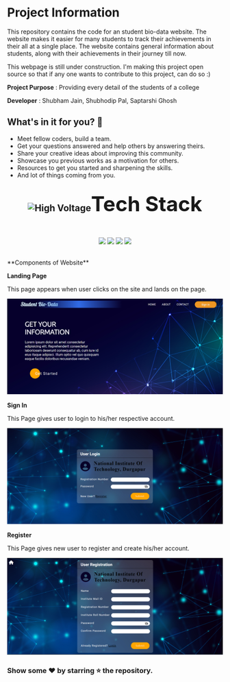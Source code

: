 
# Project Information

This repository contains the code for an student bio-data website. The website makes it easier for many students to track their achievements in their all at a single place. The website contains general information about students, along with their achievements in their journey till now.

This webpage is still under construction. I'm making this project open source so that if any one wants to contribute to this project, can do so :)

**Project Purpose** : Providing every detail of the students of a college

<!-- **Project Website** : [Visit Here](https://aniketsinha2002.github.io/DataScienceWebsite.github.io/) -->

**Developer** : Shubham Jain, Shubhodip Pal, Saptarshi Ghosh

## What's in it for you? 🤔

- Meet fellow coders, build a team.
- Get your questions answered and help others by answering theirs.
- Share your creative ideas about improving this community.
- Showcase you previous works as a motivation for others.
- Resources to get you started and sharpening the skills.
- And lot of things coming from you.

<div align="center">
<h2><img src="https://github.com/Shrejal123/DataScienceWebsite.github.io/assets/114261409/e325eb32-a9c4-448a-a6bc-74430172d515" alt="High Voltage" width="50" height="50" /><font size="8">Tech Stack</font></h2>
<!-- ![High Voltage](https://github.com/Shrejal123/DataScienceWebsite.github.io/assets/114261409/e325eb32-a9c4-448a-a6bc-74430172d515) -->

<br>
</div>
<div align="center">
<p>
<img src="https://img.shields.io/badge/HTML5-E34F26.svg?style=for-the-badge&logo=HTML5&logoColor=white">
<img src="https://img.shields.io/badge/CSS-1572B6.svg?style=for-the-badge&logo=CSS3&logoColor=black">
<img src="https://img.shields.io/badge/JavaScript-F7DF1E.svg?style=for-the-badge&logo=JavaScript&logoColor=black">
<img src="https://img.shields.io/badge/Bootstrap-7952B3.svg?style=for-the-badge&logo=Bootstrap&logoColor=black">

</p>
</div>
<br>
                                                                  **Components of Website**
 
**Landing Page**
 
This page appears when user clicks on the site and lands on the page.
<br>
 
![](assets/Pics/Screenshot%202023-05-26%20033557.png)
<br>
 
**Sign In**

This Page gives user to login to his/her respective account.

![](assets/Pics/Screenshot%202023-05-26%20040321.png)
<br>

**Register**

This Page gives new user to register and create his/her account.

![](assets/Pics/Screenshot%202023-05-27%20211529.png)
<br>

### Show some ❤ by starring ⭐ the repository.
